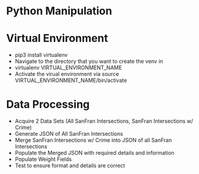 # Python Manipulation

# Virtual Environment
- pip3 install virtualenv
- Navigate to the directory that you want to create the venv in 
- virtualenv VIRTUAL_ENVIRONMENT_NAME
- Activate the virual environment via source VIRTUAL_ENVIRONMENT_NAME/bin/activate

# Data Processing
- Acquire 2 Data Sets (All SanFran Intersections, SanFran Intersections w/ Crime)
- Generate JSON of All SanFran Intersections
- Merge SanFran Intersections w/ Crime into JSON of all SanFran Intersections
- Populate the Merged JSON with required details and information
- Populate Weight Fields
- Test to ensure format and details are correct

